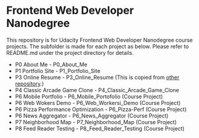 # Frontend Web Developer Nanodegree
This repository is for Udacity Frontend Web Developer Nanodegree course projects.
The subfolder is made for each project as below. Please refer to README.md under
the project directory for details.

* P0 About Me - P0_About_Me
* P1 Portfolio Site - P1_Portfolio_Site
* P3 Online Resume - P3_Online_Resume (This is copied from [other repository](https://github.com/recto/frontend-nanodegree-resume.git).)
* P4 Classic Arcade Game Clone - P4_Classic_Arcade_Game_Clone
* P6 Mobile Portfolio - P6_Mobile_Portofolio (Course Project)
* P6 Web Wokers Demo - P6_Web_Workersi_Demo (Course Project)
* P6 Pizza Performance Optimization - P6_Pizza-Perf (Course Project)
* P6 News Aggregator - P6_News_Aggregator (Course Project)
* P7 Neighborhood Map - P7_Neighborhood_Map (Course Project)
* P8 Feed Reader Testing - P8_Feed_Reader_Testing (Course Project)
